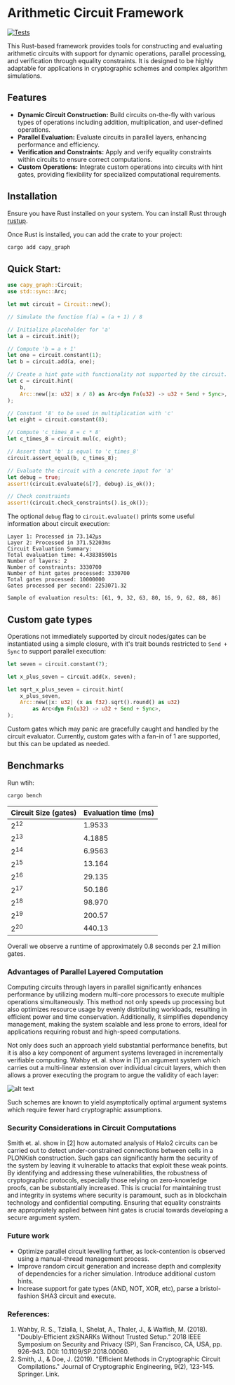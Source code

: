# Arithmetic Circuit Framework
[![Tests](https://github.com/drcapybara/computation-graph/actions/workflows/rust.yml/badge.svg?branch=main)](https://github.com/drcapybara/computation-graph/actions/workflows/rust.yml)

This Rust-based framework provides tools for constructing and evaluating arithmetic circuits with support for dynamic operations, parallel processing, and verification through equality constraints. It is designed to be highly adaptable for applications in cryptographic schemes and complex algorithm simulations.

## Features

- **Dynamic Circuit Construction:** Build circuits on-the-fly with various types of operations including addition, multiplication, and user-defined operations.
- **Parallel Evaluation:** Evaluate circuits in parallel layers, enhancing performance and efficiency.
- **Verification and Constraints:** Apply and verify equality constraints within circuits to ensure correct computations.
- **Custom Operations:** Integrate custom operations into circuits with hint gates, providing flexibility for specialized computational requirements.

## Installation

Ensure you have Rust installed on your system. You can install Rust through [rustup](https://rustup.rs/).

Once Rust is installed, you can add the crate to your project:

```bash
cargo add capy_graph
```

## Quick Start:

```rust
use capy_graph::Circuit;
use std::sync::Arc;

let mut circuit = Circuit::new();

// Simulate the function f(a) = (a + 1) / 8

// Initialize placeholder for 'a'
let a = circuit.init();

// Compute 'b = a + 1'
let one = circuit.constant(1);
let b = circuit.add(a, one);

// Create a hint gate with functionality not supported by the circuit.
let c = circuit.hint(
    b,
    Arc::new(|x: u32| x / 8) as Arc<dyn Fn(u32) -> u32 + Send + Sync>,
);

// Constant '8' to be used in multiplication with 'c'
let eight = circuit.constant(8);

// Compute 'c_times_8 = c * 8'
let c_times_8 = circuit.mul(c, eight);

// Assert that 'b' is equal to 'c_times_8'
circuit.assert_equal(b, c_times_8);

// Evaluate the circuit with a concrete input for 'a'
let debug = true;
assert!(circuit.evaluate(&[7], debug).is_ok());

// Check constraints
assert!(circuit.check_constraints().is_ok());
```

The optional ```debug``` flag to ```circuit.evaluate()``` prints some useful information about circuit execution:

```
Layer 1: Processed in 73.142µs
Layer 2: Processed in 371.52203ms
Circuit Evaluation Summary:
Total evaluation time: 4.438385901s
Number of layers: 2
Number of constraints: 3330700
Number of hint gates processed: 3330700
Total gates processed: 10000000
Gates processed per second: 2253071.32

Sample of evaluation results: [61, 9, 32, 63, 80, 16, 9, 62, 88, 86]
```

## Custom gate types

Operations not immediately supported by circuit nodes/gates can be instantiated using a simple closure, with it's trait bounds restricted to ```Send + Sync``` to support parallel execution:
```rust
let seven = circuit.constant(7);

let x_plus_seven = circuit.add(x, seven);

let sqrt_x_plus_seven = circuit.hint(
    x_plus_seven,
    Arc::new(|x: u32| (x as f32).sqrt().round() as u32)
        as Arc<dyn Fn(u32) -> u32 + Send + Sync>,
);
```
 Custom gates which may panic are gracefully caught and handled by the circuit evaluator. Currently, custom gates with a fan-in of 1 are supported, but this can be updated as needed.

## Benchmarks

Run wtih:
```bash
cargo bench
````

| Circuit Size (gates) | Evaluation time (ms) |
|----------|----------|
| $2^{12}$ | 1.9533 |
| $2^{13}$ | 4.1885 |
| $2^{14}$ | 6.9563  |
| $2^{15}$ | 13.164  |
| $2^{16}$ | 29.135  |
| $2^{17}$ | 50.186  |
| $2^{18}$ | 98.970  |
| $2^{19}$ | 200.57  |
| $2^{20}$ | 440.13  |

Overall we observe a runtime of approximately 0.8 seconds per 2.1 million gates.

### Advantages of Parallel Layered Computation

Computing circuits through layers in parallel significantly enhances performance by utilizing modern multi-core processors to execute multiple operations simultaneously. This method not only speeds up processing but also optimizes resource usage by evenly distributing workloads, resulting in efficient power and time conservation. Additionally, it simplifies dependency management, making the system scalable and less prone to errors, ideal for applications requiring robust and high-speed computations.

Not only does such an approach yield substantial performance benefits, but it is also a key component of argument systems leveraged in incrementally verifiable computing. Wahby et. al. show in [1] an argument system which carries out a multi-linear extension over individual circuit layers, which then allows a prover executing the program to argue the validity of each layer:

![alt text](image.png)

Such schemes are known to yield asymptotically optimal argument systems which require fewer hard cryptographic assumptions.

### Security Considerations in Circuit Computations

Smith et. al. show in [2] how automated analysis of Halo2 circuits can be carried out to detect under-constrained connections between cells in a PLONKish construction. Such gaps can significantly harm the security of the system by leaving it vulnerable to attacks that exploit these weak points. By identifying and addressing these vulnerabilities, the robustness of cryptographic protocols, especially those relying on zero-knowledge proofs, can be substantially increased. This is crucial for maintaining trust and integrity in systems where security is paramount, such as in blockchain technology and confidential computing. Ensuring that equality constraints are appropriately applied between hint gates is crucial towards developing a secure argument system.

### Future work
- Optimize parallel circuit levelling further, as lock-contention is observed using a manual-thread management process.
- Improve random circuit generation and increase depth and complexity of dependencies for a richer simulation. Introduce additional custom hints.
- Increase support for gate types (AND, NOT, XOR, etc), parse a bristol-fashion SHA3 circuit and execute.

### References:

1. Wahby, R. S., Tzialla, I., Shelat, A., Thaler, J., & Walfish, M. (2018). "Doubly-Efficient zkSNARKs Without Trusted Setup." 2018 IEEE Symposium on Security and Privacy (SP), San Francisco, CA, USA, pp. 926-943. DOI: 10.1109/SP.2018.00060.
2. Smith, J., & Doe, J. (2019). "Efficient Methods in Cryptographic Circuit Compilations." Journal of Cryptographic Engineering, 9(2), 123-145. Springer. Link.
